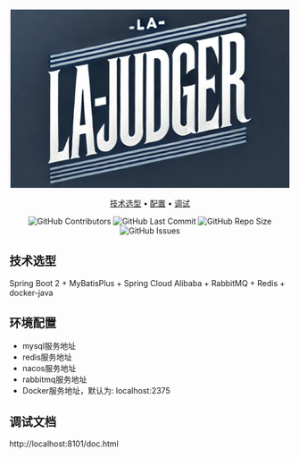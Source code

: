 
  <p align="center">
    <br>
    <a href="https://github.com/Wolfsion/LA-Judger"><img src="./logo.png" width="500" alt="LA-Judger"/></a>
    <br>
  </p>
  <p align="center">
    <a href="#">技术选型</a> •
    <a href="#">配置</a> •
    <a href="#">调试</a> 
  </p>
  <p align="center">
    <img alt="GitHub Contributors" src="https://img.shields.io/github/contributors/Wolfsion/LA-Judger" />
    <img alt="GitHub Last Commit" src="https://img.shields.io/github/last-commit/Wolfsion/LA-Judger" />
    <img alt="GitHub Repo Size" src="https://img.shields.io/github/repo-size/Wolfsion/LA-Judger" />
    <img alt="GitHub Issues" src="https://img.shields.io/github/issues/Wolfsion/LA-Judger" />
  </p>

## 技术选型
Spring Boot 2 + MyBatisPlus + Spring Cloud Alibaba + RabbitMQ + Redis + docker-java

## 环境配置
+ mysql服务地址
+ redis服务地址
+ nacos服务地址
+ rabbitmq服务地址
+ Docker服务地址，默认为: localhost:2375

## 调试文档
http://localhost:8101/doc.html
